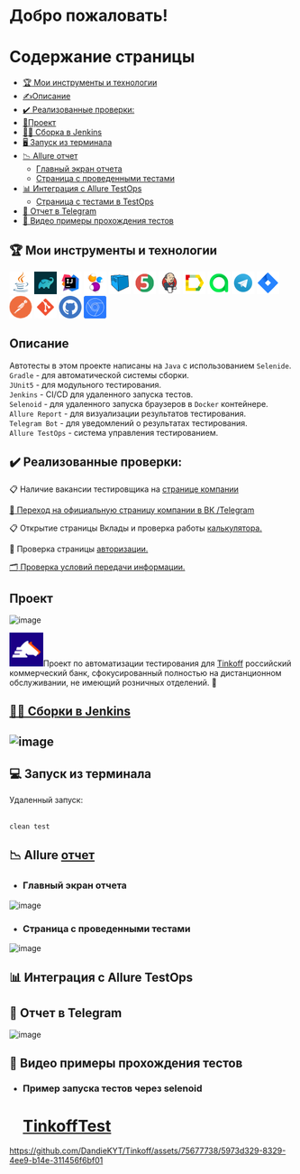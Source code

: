 <h1>Добро пожаловать!</br> 

# <a name="TableOfContents">Содержание страницы</a>
+ [:trophy: Мои инструменты и технологии](#MyToolsAndTechnologies)
+ [✍Описаниe](#Description)
+ [:heavy_check_mark:  Реализованные проверки:](#ImplementedСhecks)
+ [🎯Проект](#Project)
+ [👷‍♂️ Сборка в Jenkins](#Build_in_Jenkins)
+ [🖥 Запуск из терминала](#terminal)
+ [:chart_with_downwards_trend: Allure отчет](#Allure_report)
    + [Главный экран отчета](#Allure_report1)
    + [Страница с проведенными тестами](#Allure_report2)
+ [:bar_chart: Интеграция с Allure TestOps](#Integration_Allure_TestOps)
    + [Страница с тестами в TestOps](#ManualTest)
+ [:iphone: Отчет в Telegram](#Telegram)
+ [:movie_camera: Видео примеры прохождения тестов](#Video)

<a name="MyToolsAndTechnologies"><h2>:trophy: Мои инструменты и технологии</h2></a>
<p  align="center">

<code><a href = "https://www.java.com/ru/">![This is an image](/design/icons/Java.png)</a></code>
<code><a href = "https://gradle.org/">![This is an image](/design/icons/gradle.png)</a></code>
<code><a href = "https://www.jetbrains.com/ru-ru/idea/">![This is an image](/design/icons/Intelij_IDEA.png)</a></code>
<code><a href = "https://ru.selenide.org/">![This is an image](/design/icons/Selenide.png)</a></code>
<code><a href = "https://selenoid.autotests.cloud/#/">![This is an image](/design/icons/Selenoid.png)</a></code>
<code><a href = "https://junit.org/junit5/">![This is an image](/design/icons/JUnit5.png)</a></code>
<code><a href = "https://www.jenkins.io/">![This is an image](/design/icons/Jenkins.png)</a></code>
<code><a href = "https://github.com/allure-framework">![This is an image](/design/icons/Allure_Report.png)</a></code>
<code><a href = "https://qameta.io/">![This is an image](/design/icons/AllureTestOps.png)</a></code>
<code><a href = "https://web.telegram.org/k/">![This is an image](/design/icons/Telegram.png)</a></code>
<code><a href = "https://www.atlassian.com/ru/software/jira">![This is an image](/design/icons/Jira.png)</a></code>
<code><a href = "https://www.postman.com/">![This is an image](/design/icons/postman.png)</a></code>
<code><a href = "https://git-scm.com/">![This is an image](/design/icons/git.png)</a></code>
<code><a href = "https://github.com/">![This is an image](/design/icons/GitHub.png)</a></code>
<code><a href = "https://developer.chrome.com/docs/devtools/">![This is an image](/design/icons/devtools.png)</a></code>
</br>

<a name="Description"><h2>Описаниe</h2></a>
Автотесты в этом проекте написаны на `Java` с использованием `Selenide`.\
`Gradle` - для автоматической системы сборки.  \
`JUnit5` - для модульного тестирования.\
`Jenkins` - CI/CD для удаленного запуска тестов.\
`Selenoid` - для удаленного запуска браузеров в `Docker` контейнере.\
`Allure Report` - для визуализации результатов тестирования.\
`Telegram Bot` - для уведомлений о результатах тестирования.\
`Allure TestOps` - система управления тестированием.

<a name="ImplementedСhecks"><h2>:heavy_check_mark:  Реализованные проверки:</h2></a>

:clipboard: Наличие вакансии тестировщика на <a href = "https://www.tinkoff.ru/career/it/?specialtyUrl=testirovanie">странице компании </br>

:speech_balloon: Переход на официальную страницу компании в <a href = "https://vk.com/tinkoffbank">ВК
<a href = "https://t.me/tinkoffbank">/Telegram</a>


:clipboard: 
Открытие страницы Вклады и проверка работы <a href = "https://www.tinkoff.ru/deposit/?internal_source=home_icon"> калькулятора.</a>
</br>

🔎 
Проверка страницы <a href = "https://www.tinkoff.ru/login/"> авторизации.
</br>

:card_index_dividers: Проверка <a href = "https://www.tinkoff.ru/business/reports/">условий передачи информации.<a/>
</br>

 <a name="Project"><h2>Проект</h2></a>![image](https://github.com/DandieKYT/Tinkoff/assets/75677738/6c66cd76-b1b9-4880-99fe-b1b448f164ee)

 <code><a href="https://www.tinkoff.ru/"><img src="/design/icons/biem.jpg" width="60"></a></code>Проект по автоматизации тестирования для <a target="_blank" href="https://www.tinkoff.ru/">Tinkoff</a>   российский коммерческий банк, сфокусированный полностью на дистанционном обслуживании, не имеющий розничных отделений.
 :star2:

<a name="Build_in_Jenkins" href="https://jenkins.autotests.cloud/job/TinkoffTest/"><h2>👷‍♂️ Сборки в [Jenkins](https://jenkins.autotests.cloud/job/TinkoffTest/)<h2></a>

![image](https://github.com/DandieKYT/Tinkoff/assets/75677738/1904d051-1d2b-43f3-b0c3-76f3c7d39a92)



<a name="terminal"><h2>:computer: Запуск из терминала</h2></a>
Удаленный запуск:

```

clean test

```
<a name="Allure_report"><h2>:chart_with_downwards_trend: Allure </a><a href="https://jenkins.autotests.cloud/job/TinkoffTest/4/allure/">отчет</a></h2>

- <a name="Allure_report1"><h3>Главный экран отчета</h3></a>

![image](https://github.com/DandieKYT/Tinkoff/assets/75677738/3ec0e1fc-5672-402e-b399-bd23848892ae)



-  <a name="Allure_report2"><h3>Страница с проведенными тестами</h3></a>

![image](https://github.com/DandieKYT/Tinkoff/assets/75677738/dffb8315-97ea-40d7-b993-893a97465cd4)



<a name="Integration_Allure_TestOps"><h2>:bar_chart: Интеграция с Allure TestOps</h2></a>




<a name="Telegram"><h2>:iphone: Отчет в Telegram</h2></a>

![image](https://github.com/DandieKYT/Tinkoff/assets/75677738/a89c1c1f-9472-4e0f-9459-2b499c0263a5)



<a name="Video"><h2>:movie_camera: Видео примеры прохождения тестов</h2></a>

- <a name="Video1"><h3>Пример запуска тестов через selenoid</h3></a>
    <h1><a href="https://selenoid.autotests.cloud/video/1a0320049502144d9421ba731289a673.mp4">TinkoffTest<br>





https://github.com/DandieKYT/Tinkoff/assets/75677738/5973d329-8329-4ee9-b14e-311456f6bf01





